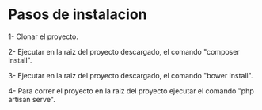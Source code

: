 Pasos de instalacion
======

1- Clonar el proyecto.

2- Ejecutar en la raiz del proyecto descargado, el comando "composer install".

3- Ejecutar en la raiz del proyecto descargado, el comando "bower install".

4- Para correr el proyecto en la raiz del proyecto ejecutar el comando "php artisan serve".
